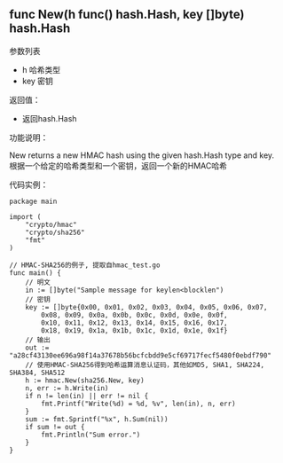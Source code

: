 ## func New(h func() hash.Hash, key []byte) hash.Hash

参数列表

- h 哈希类型
- key 密钥

返回值：

- 返回hash.Hash

功能说明：

New returns a new HMAC hash using the given hash.Hash type and key.  
根据一个给定的哈希类型和一个密钥，返回一个新的HMAC哈希

代码实例：

  	package main
	
	import (
		"crypto/hmac"
		"crypto/sha256"
		"fmt"
	)
	
	// HMAC-SHA256的例子, 提取自hmac_test.go
	func main() {
		// 明文
		in := []byte("Sample message for keylen<blocklen")
		// 密钥
		key := []byte{0x00, 0x01, 0x02, 0x03, 0x04, 0x05, 0x06, 0x07,
			0x08, 0x09, 0x0a, 0x0b, 0x0c, 0x0d, 0x0e, 0x0f,
			0x10, 0x11, 0x12, 0x13, 0x14, 0x15, 0x16, 0x17,
			0x18, 0x19, 0x1a, 0x1b, 0x1c, 0x1d, 0x1e, 0x1f}
		// 输出
		out := "a28cf43130ee696a98f14a37678b56bcfcbdd9e5cf69717fecf5480f0ebdf790"
		// 使用HMAC-SHA256得到哈希运算消息认证码，其他如MD5, SHA1, SHA224, SHA384, SHA512
		h := hmac.New(sha256.New, key)
		n, err := h.Write(in)
		if n != len(in) || err != nil {
			fmt.Printf("Write(%d) = %d, %v", len(in), n, err)
		}
		sum := fmt.Sprintf("%x", h.Sum(nil))
		if sum != out {
			fmt.Println("Sum error.")
		}
	}
